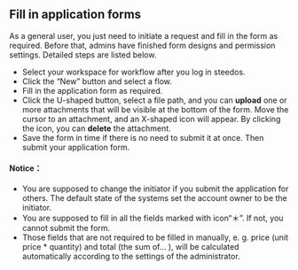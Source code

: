 ## Fill in application forms
 As a general user, you just need to initiate a request and fill in the form as required. Before that, admins have finished form designs and permission settings. Detailed steps are listed below.
- Select your workspace for workflow after you log in steedos.
- Click the “New” button and select a flow.
- Fill in the application form as required.
- Click the U-shaped button, select a file path, and you can **upload** one or more attachments that will be visible at the bottom of the form. Move the cursor to an attachment, and an X-shaped icon will appear. By clicking the icon, you can **delete** the attachment.
- Save the form in time if there is no need to submit it at once. Then submit your application form.

#### Notice：
- You are supposed to change the initiator if you submit the application for others. The default state of the systems set the account owner to be the initiator.
- You are supposed to fill in all the fields marked with icon“＊”. If not, you cannot submit the form.
- Those fields that are not required to be filled in manually, e. g. price (unit price * quantity) and total (the sum of... ), will be calculated automatically according to the settings of the administrator. 
